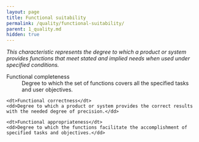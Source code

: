 ```yaml
---
layout: page
title: Functional suitability
permalink: /quality/functional-suitability/
parent: 1_quality.md
hidden: true
---
```


_This characteristic represents the degree to which a product or system provides functions that meet stated and implied
needs when used under specified conditions._

<dl>
    <dt>Functional completeness</dt>
    <dd>Degree to which the set of functions covers all the specified tasks and user objectives.</dd>
    
    <dt>Functional correctness</dt>
    <dd>Degree to which a product or system provides the correct results with the needed degree of precision.</dd>
    
    <dt>Functional appropriateness</dt>
    <dd>Degree to which the functions facilitate the accomplishment of specified tasks and objectives.</dd>
</dl>
